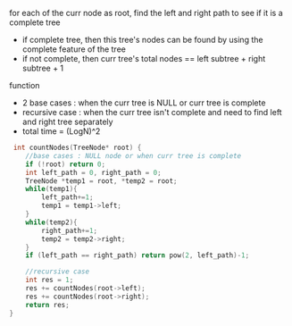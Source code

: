 for each of the curr node as root, find the left and right path to see if it is a complete tree
- if complete tree, then this tree's nodes can be found by using the complete feature of the tree
- if not complete, then curr tree's total nodes == left subtree + right subtree + 1

function
- 2 base cases : when the curr tree is NULL or curr tree is complete
- recursive case : when the curr tree isn't complete and need to find left and right tree separately
- total time = (LogN)^2

```cpp
 int countNodes(TreeNode* root) {
    //base cases : NULL node or when curr tree is complete
    if (!root) return 0;
    int left_path = 0, right_path = 0;
    TreeNode *temp1 = root, *temp2 = root;
    while(temp1){
        left_path+=1;
        temp1 = temp1->left;
    }
    while(temp2){
        right_path+=1;
        temp2 = temp2->right;
    }
    if (left_path == right_path) return pow(2, left_path)-1;

    //recursive case
    int res = 1;
    res += countNodes(root->left);
    res += countNodes(root->right);
    return res;
}
```
